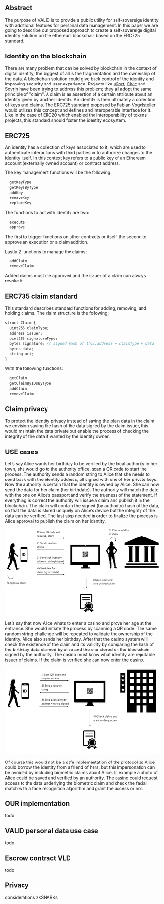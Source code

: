 ## Abstract 

The purpose of VALID is to provide a public utility for self-sovereign identity
with additional features for personal data management. In this paper we are
going to describe our proposed approach to create a self-sovereign digital
identity solution on the ethereum blockchain based on the ERC725 standard.

## Identity on the blockchain 

There are many problem that can be solved by blockchain in the context of
digital identity, the biggest of all is the fragmentation and the ownership of
the data. A blockchain solution could give back control of the identity and
improving security and user experience. Projects like
[uPort](https://www.uport.me/), [Civic](https://www.civic.com/) and
[Sovrin](https://sovrin.org/) have been trying to address this problem; they
all adopt the same principle of "claim". A claim is an assertion of a certain
attribute about an identity given by another identity. An identity is then
ultimately a collection of keys and claims. The ERC725 standard proposed by
Fabian Vogelsteller would utilizes this concept and defines and interoperable
interface for it. Like in the case of ERC20 which enabled the interoperability
of tokens projects, this standard should foster the identity ecosystem.

## ERC725

An identity has a collection of keys associated to it, which are used to
authenticate interactions with third parties or to authorize changes to the
identity itself. In this context key refers to a public key of an Ethereum
account (externally owned account) or contract address.

The key management functions will be the following:
```javascript
  getKeyType
  getKeysByType
  addKey
  removeKey
  replaceKey
```

The functions to act with identity are two:
```javascript
  execute
  approve
```
The first to trigger functions on other contracts or itself, the second to approve an execution or a claim addition.

Lastly 2 functions to manage the claims;
```javascript
  addClaim
  removeClaim
```
Added claims must me approved and the issuer of a claim can always revoke it.

## ERC735 claim standard 

This standard describes standard functions for adding, removing, and holding claims.
The claim structure is the following:

```javascript
struct Claim {
  uint256 claimType;
  address issuer;
  uint256 signatureType;
  bytes signature; // signed hash of this.address + claimType + data
  bytes data;
  string uri;
}
```

With the following functions:
```javascript
  getClaim
  getClaimByIDsByType
  addClaim
  removeClaim
```

## Claim privacy
To protect the identity privacy instead of saving the plain data in the claim we envision saving the hash of the data signed by the claim issuer, this would maintain the data private but enable the process of checking the integrity of the data if wanted by the identity owner.

## USE cases 
Let’s say Alice wants her birthday to be verified by the local authority in her town, she would go to the authority office, scan a QR code to start the process. The authority sends a random string to Alice that she needs to send back with the identity address, all signed with one of her private keys. Now the authority is certain that the identity is owned by Alice. She can now send the data for her claim (her birthdate). The authority will match the date with the one on Alice’s passport and verify the trueness of the statement. If everything is correct the authority will issue a claim and publish it in the blockchain. The claim will contain the signed (by authority) hash of the data, so that the data is stored uniquely on Alice’s device but the integrity of the data can be verified. The last step needed in order to finalize the process is Alice approval to publish the claim on her identity.

![Use case 1](img/usecase1.png)

Let’s say that now Alice whats to enter a casino and prove her age at the entrance. She would initiate the process by scanning a QR code. The same random string challenge will be repeated to validate the ownership of the identity. Alice also sends her birthday. After that the casino system will check the existence of the claim and its validity by comparing the hash of the birthday data claimed by alice and the one stored on the blockchain signed by the authority. The casino must know what identity are reputable issuer of claims. If the claim is verified she can now enter the casino.

![Use case 2](img/usecase2.png)

Of course this would not be a safe implementation of the protocol as Alice could borrow the identity from a friend of hers, but this impersonation can be avoided by including biometric claims about Alice. In example a photo of Alice could be saved and verified by an authority. The casino could request access to the data underlying the biometric claim and check the facial match with a face recognition algorithm and grant the access or not.


## OUR implementation
todo

## VALID personal data use case 
todo

## Escrow contract VLD
todo

## Privacy 
considerations
zkSNARKs

